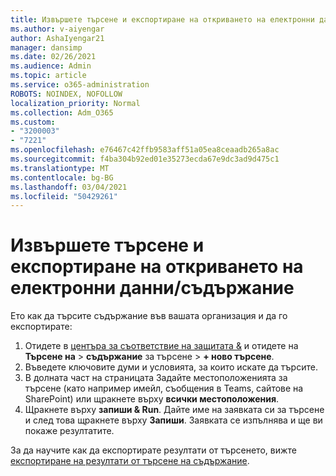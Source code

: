 ```yaml
---
title: Извършете търсене и експортиране на откриването на електронни данни/съдържание
ms.author: v-aiyengar
author: AshaIyengar21
manager: dansimp
ms.date: 02/26/2021
ms.audience: Admin
ms.topic: article
ms.service: o365-administration
ROBOTS: NOINDEX, NOFOLLOW
localization_priority: Normal
ms.collection: Adm_O365
ms.custom:
- "3200003"
- "7221"
ms.openlocfilehash: e76467c42ffb9583aff51a05ea8ceaadb265a8ac
ms.sourcegitcommit: f4ba304b92ed01e35273ecda67e9dc3ad9d475c1
ms.translationtype: MT
ms.contentlocale: bg-BG
ms.lasthandoff: 03/04/2021
ms.locfileid: "50429261"
---
```

# <a name="perform-an-ediscoverycontent-search-and-export"></a>Извършете търсене и експортиране на откриването на електронни данни/съдържание

Ето как да търсите съдържание във вашата организация и да го експортирате:

1. Отидете в [центъра за съответствие на защитата &](https://go.microsoft.com/fwlink/?linkid=2086958) и отидете на **Търсене на**  >  **съдържание** за търсене  >  **+ ново търсене**.
1. Въведете ключовите думи и условията, за които искате да търсите.
1. В долната част на страницата Задайте местоположенията за търсене (като например имейл, съобщения в Teams, сайтове на SharePoint) или щракнете върху **всички местоположения**.
1. Щракнете върху **запиши & Run**. Дайте име на заявката си за търсене и след това щракнете върху **Запиши**. Заявката се изпълнява и ще ви покаже резултатите.

За да научите как да експортирате резултати от търсенето, вижте [експортиране на резултати от търсене на съдържание](https://go.microsoft.com/fwlink/?linkid=2102118).

